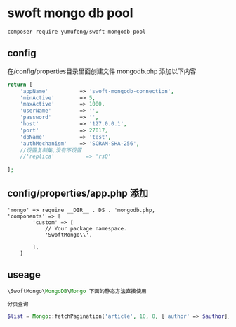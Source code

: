# swoft mongo db pool

```
composer require yumufeng/swoft-mongodb-pool
```

## config 
在/config/properties目录里面创建文件 mongodb.php
添加以下内容
```php
return [
    'appName'          => 'swoft-mongodb-connection',
    'minActive'        => 5,
    'maxActive'        => 1000,
    'userName'         => '',
    'password'         => '',
    'host'             => '127.0.0.1',
    'port'             => 27017,
    'dbName'           => 'test',
    'authMechanism'    => 'SCRAM-SHA-256',
    //设置复制集,没有不设置
    //'replica'          => 'rs0'
    
];
```

## config/properties/app.php 添加
```
'mongo' => require __DIR__ . DS . 'mongodb.php,
'components' => [
        'custom' => [
            // Your package namespace.
            'SwoftMongo\\',

        ],
    ]
```



## useage

```php
\SwoftMongo\MongoDB\Mongo 下面的静态方法直接使用

分页查询

$list = Mongo::fetchPagination('article', 10, 0, ['author' => $author]);
```

